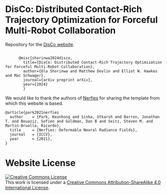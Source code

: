 # DisCo: Distributed Contact-Rich Trajectory Optimization for Forceful Multi-Robot Collaboration
Repository for the [DisCo website](https://disco.github.io/).
```

      @misc{shorinwa2024disco,
        title={DisCo: Distributed Contact-Rich Trajectory Optimization for Forceful Multi-Robot Collaboration}, 
        author={Ola Shorinwa and Matthew Devlin and Elliot W. Hawkes and Mac Schwager},
        journal={arXiv preprint arXiv},
        year={2024}
        }
```

We would like to thank the authors of [Nerfies](https://nerfies.github.io) for sharing the template from
which this website is based.

```
@article{park2021nerfies
  author    = {Park, Keunhong and Sinha, Utkarsh and Barron, Jonathan T. and Bouaziz, Sofien and Goldman, Dan B and Seitz, Steven M. and Martin-Brualla, Ricardo},
  title     = {Nerfies: Deformable Neural Radiance Fields},
  journal   = {ICCV},
  year      = {2021},
}
```

# Website License
<a rel="license" href="http://creativecommons.org/licenses/by-sa/4.0/"><img alt="Creative Commons License" style="border-width:0" src="https://i.creativecommons.org/l/by-sa/4.0/88x31.png" /></a><br />This work is licensed under a <a rel="license" href="http://creativecommons.org/licenses/by-sa/4.0/">Creative Commons Attribution-ShareAlike 4.0 International License</a>.
